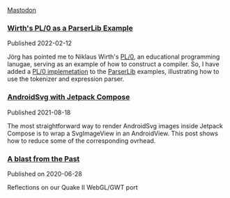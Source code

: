 <a rel="me" href="https://mastodon.social/@dukoid">Mastodon</a>

### [Wirth's PL/0 as a ParserLib Example](https://github.com/kobjects/parserlib/blob/main/examples/src/commonMain/kotlin/org/kobjects/parserlib/examples/pl0/Parser.kt)

Published 2022-02-12

Jörg has pointed me to Niklaus Wirth's [PL/0](https://en.wikipedia.org/wiki/PL/0), an educational programming lanugae,
serving as an example of how to construct a compiler. So, I have added a 
[PL/0 implemetation](https://github.com/kobjects/parserlib/blob/main/examples/src/commonMain/kotlin/org/kobjects/parserlib/examples/pl0)
to the [ParserLib](https://github.com/kobjects/parserlib) examples, illustrating how to use the tokenizer and expression parser.

### [AndroidSvg with Jetpack Compose](https://github.com/stefanhaustein/blog/blob/main/Compose/AndroidSvg.md)

Published 2021-08-18

The most straightforward way to render AndroidSvg images inside Jetpack Compose is to wrap a SvgImageView in an AndroidView. 
This post shows how to reduce some of the corresponding ovrhead.

### [A blast from the Past](https://github.com/stefanhaustein/noblog/blob/main/WebGL/BlastFromThePast.md) 

Published on 2020-06-28

Reflections on our Quake II WebGL/GWT port
